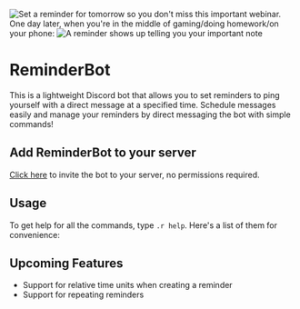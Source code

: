![Set a reminder for tomorrow so you don't miss this important webinar.](https://github.com/pblpbl1024/reminder-bot/tree/main/p1.png)
One day later, when you're in the middle of gaming/doing homework/on your phone:
![A reminder shows up telling you your important note](https://github.com/pblpbl1024/reminder-bot/tree/main/p2.png)

# ReminderBot
This is a lightweight Discord bot that allows you to set reminders to ping yourself with a direct message at a specified time. Schedule messages easily and manage your reminders by direct messaging the bot with simple commands!

## Add ReminderBot to your server
[Click here](https://discord.com/api/oauth2/authorize?client_id=834503689452257322&permissions=0&scope=bot) to invite the bot to your server, no permissions required.

## Usage
To get help for all the commands, type `.r help`. Here's a list of them for convenience:


## Upcoming Features
* Support for relative time units when creating a reminder
* Support for repeating reminders
